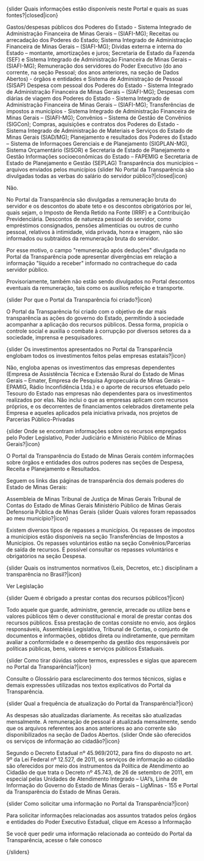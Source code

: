 {slider Quais informações estão disponíveis neste Portal e quais as suas fontes?|closed|icon}

Gastos/despesas públicos dos Poderes do Estado - Sistema Integrado de Administração Financeira de Minas Gerais – (SIAFI-MG);
Receitas ou arrecadação dos Poderes do Estado; Sistema Integrado de Administração Financeira de Minas Gerais – (SIAFI-MG);
Dívidas externa e interna do Estado – montante, amortizações e juros; Secretaria de Estado da Fazenda (SEF) e Sistema Integrado de Administração Financeira de Minas Gerais – (SIAFI-MG);
Remuneração dos servidores do Poder Executivo (do ano corrente, na seção Pessoal; dos anos anteriores, na seção de Dados Abertos) - órgãos e entidades e Sistema de Administração de Pessoal (SISAP)
Despesa com pessoal dos Poderes do Estado - Sistema Integrado de Administração Financeira de Minas Gerais – (SIAFI-MG);
Despesas com diárias de viagem dos Poderes do Estado - Sistema Integrado de Administração Financeira de Minas Gerais – (SIAFI-MG);
Transferências de impostos a municípios - Sistema Integrado de Administração Financeira de Minas Gerais – (SIAFI-MG);
Convênios – Sistema de Gestão de Convênios (SIGCon);
Compras, aquisições e contratos dos Poderes do Estado - Sistema Integrado de Administração de Materiais e Serviços do Estado de Minas Gerais (SIAD/MG);
Planejamento e resultados dos Poderes do Estado – Sistema de Informaçoes Gerenciais e de Planejamento (SIGPLAN-MG), Sistema Orçamentário (SISOR) e Secretaria de Estado de Planejamento e Gestão
Informações socioeconômicas do Estado – FAPEMIG e Secretaria de Estado de Planejamento e Gestão (SEPLAG)
Transparência dos municípios – arquivos enviados pelos municípios
{slider No Portal da Transparência são divulgadas todas as verbas do salário do servidor público?|closed|icon}

Não.

No Portal da Transparência são divulgadas a remuneração bruta do servidor e os descontos do abate teto e os descontos obrigatórios por lei, quais sejam, o Imposto de Renda Retido na Fonte (IRRF) e a Contribuição Previdenciária. Descontos de natureza pessoal do servidor, como empréstimos consignados, pensões alimentícias ou outros de cunho pessoal, relativos à intimidade, vida privada, honra e imagem, não são informados ou subtraídos da remuneração bruta do servidor.

Por esse motivo, o campo "remuneração após deduções" divulgada no Portal da Transparência pode apresentar divergências em relação a informação "líquido a receber" informado no contracheque do cada servidor público.

Provisoriamente, também não estão sendo divulgados no Portal descontos eventuais da remuneração, tais como os auxílios refeição e transporte.

{slider Por que o Portal da Transparência foi criado?|icon}

O Portal da Transparência foi criado com o objetivo de dar mais transparência as ações do governo do Estado, permitindo à sociedade acompanhar a aplicação dos recursos públicos. Dessa forma, propicia o controle social e auxilia o combate à corrupção por diversos setores da a sociedade, imprensa e pesquisadores.

{slider Os investimentos apresentados no Portal da Transparência englobam todos os investimentos feitos pelas empresas estatais?|icon}

Não, engloba apenas os investimentos das empresas dependentes (Empresa de Assistência Técnica e Extensão Rural do Estado de Minas Gerais – Emater, Empresa de Pesquisa Agropecuária de Minas Gerais – EPAMIG, Rádio Inconfidência Ltda.) e o aporte de recursos efetuado pelo Tesouro do Estado nas empresas não dependentes para os investimentos realizados por elas. Não inclui o que as empresas aplicam com recursos próprios, e os decorrentes de financiamentos celebrados diretamente pela Empresa e aqueles aplicados pela iniciativa privada, nos projetos de Parcerias Público-Privadas

{slider Onde se encontram informações sobre os recursos empregados pelo Poder Legislativo, Poder Judiciário e Ministério Público de Minas Gerais?|icon}

O Portal da Transparência do Estado de Minas Gerais contém informações sobre órgãos e entidades dos outros poderes nas seções de Despesa, Receita e Planejamento e Resultados.

Seguem os links das páginas de transparência dos demais poderes do Estado de Minas Gerais:

Assembleia de Minas
Tribunal de Justiça de Minas Gerais
Tribunal de Contas do Estado de Minas Gerais
Ministério Público de Minas Gerais
Defensoria Pública de Minas Gerais
{slider Quais valores foram repassados ao meu município?|icon}

Existem diversos tipos de repasses a municípios. Os repasses de impostos a municípios estão disponíveis na seção Transferências de Impostos a Municípios. Os repasses voluntários estão na seção Convênios/Parcerias de saída de recursos. É possível consultar os repasses voluntários e obrigatórios na seção Despesa.

{slider Quais os instrumentos normativos (Leis, Decretos, etc.) disciplinam a transparência no Brasil?|icon}

Ver Legislação

{slider Quem é obrigado a prestar contas dos recursos públicos?|icon}

Todo aquele que guarde, administre, gerencie, arrecade ou utilize bens e valores públicos têm o dever constitucional e moral de prestar contas dos recursos públicos. Essa prestação de contas consiste no envio, aos órgãos responsáveis, Assembleia Legislativa, Tribunal de Contas, o conjunto de documentos e informações, obtidos direta ou indiretamente, que permitam avaliar a conformidade e o desempenho da gestão dos responsáveis por políticas públicas, bens, valores e serviços públicos Estaduais.

{slider Como tirar dúvidas sobre termos, expressões e siglas que aparecem no Portal da Transparência?|icon}

Consulte o Glossário para esclarecimento dos termos técnicos, siglas e demais expressões utilizadas nos textos explicativos do Portal da Transparência.

{slider Qual a frequência de atualização do Portal da Transparência?|icon}

As despesas são atualizadas diariamente.
As receitas são atualizadas mensalmente.
A remuneração de pessoal é atualizada mensalmente, sendo que os arquivos referentes aos anos anteriores ao ano corrente são disponibilizados na seção de Dados Abertos.
{slider Onde são oferecidos os serviços de informação ao cidadão?|icon}

Segundo o Decreto Estadual nº 45.969/2012, para fins do disposto no art. 9º da Lei Federal nº 12.527, de 2011, os serviços de informação ao cidadão são oferecidos por meio dos instrumentos da Política de Atendimento ao Cidadão de que trata o Decreto nº 45.743, de 26 de setembro de 2011, em especial pelas Unidades de Atendimento Integrado – UAI’s, Linha de Informação do Governo do Estado de Minas Gerais – LigMinas - 155 e Portal da Transparência do Estado de Minas Gerais.

{slider Como solicitar uma informação no Portal da Transparência?|icon}

Para solicitar informações relacionadas aos assuntos tratados pelos órgãos e entidades do Poder Executivo Estadual, clique em Acesso a Informação

Se você quer pedir uma informação relacionada ao conteúdo do Portal da Transparência, acesse o fale conosco

{/sliders}
